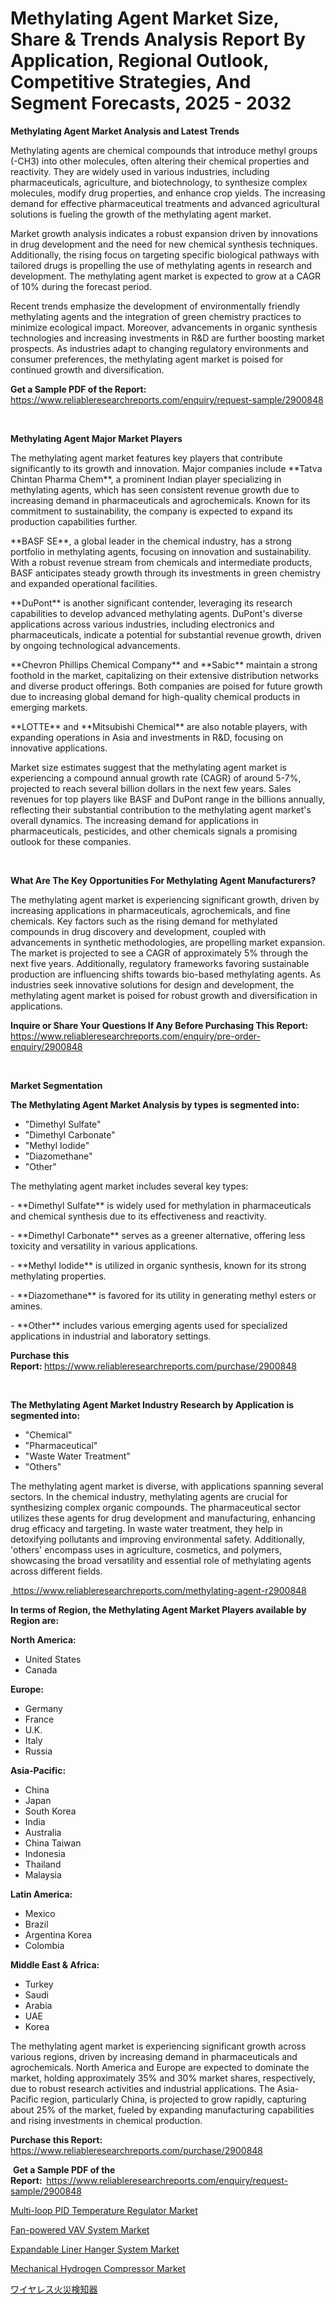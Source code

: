 <p><h1>Methylating Agent Market Size, Share & Trends Analysis Report By Application, Regional Outlook, Competitive Strategies, And Segment Forecasts, 2025 - 2032</h1></p><p><strong>Methylating Agent Market Analysis and Latest Trends</strong></p>
<p><p>Methylating agents are chemical compounds that introduce methyl groups (-CH3) into other molecules, often altering their chemical properties and reactivity. They are widely used in various industries, including pharmaceuticals, agriculture, and biotechnology, to synthesize complex molecules, modify drug properties, and enhance crop yields. The increasing demand for effective pharmaceutical treatments and advanced agricultural solutions is fueling the growth of the methylating agent market.</p><p>Market growth analysis indicates a robust expansion driven by innovations in drug development and the need for new chemical synthesis techniques. Additionally, the rising focus on targeting specific biological pathways with tailored drugs is propelling the use of methylating agents in research and development. The methylating agent market is expected to grow at a CAGR of 10% during the forecast period. </p><p>Recent trends emphasize the development of environmentally friendly methylating agents and the integration of green chemistry practices to minimize ecological impact. Moreover, advancements in organic synthesis technologies and increasing investments in R&D are further boosting market prospects. As industries adapt to changing regulatory environments and consumer preferences, the methylating agent market is poised for continued growth and diversification.</p></p>
<p><strong>Get a Sample PDF of the Report:&nbsp;</strong> <a href="https://www.reliableresearchreports.com/enquiry/request-sample/2900848?utm_campaign=48&utm_medium=2&utm_source=Github&utm_content=ia&utm_term=16032025&utm_id=methylating-agent">https://www.reliableresearchreports.com/enquiry/request-sample/2900848</a></p>
<p>&nbsp;</p>
<p><strong>Methylating Agent Major Market Players</strong></p>
<p><p>The methylating agent market features key players that contribute significantly to its growth and innovation. Major companies include **Tatva Chintan Pharma Chem**, a prominent Indian player specializing in methylating agents, which has seen consistent revenue growth due to increasing demand in pharmaceuticals and agrochemicals. Known for its commitment to sustainability, the company is expected to expand its production capabilities further.</p><p>**BASF SE**, a global leader in the chemical industry, has a strong portfolio in methylating agents, focusing on innovation and sustainability. With a robust revenue stream from chemicals and intermediate products, BASF anticipates steady growth through its investments in green chemistry and expanded operational facilities.</p><p>**DuPont** is another significant contender, leveraging its research capabilities to develop advanced methylating agents. DuPont's diverse applications across various industries, including electronics and pharmaceuticals, indicate a potential for substantial revenue growth, driven by ongoing technological advancements.</p><p>**Chevron Phillips Chemical Company** and **Sabic** maintain a strong foothold in the market, capitalizing on their extensive distribution networks and diverse product offerings. Both companies are poised for future growth due to increasing global demand for high-quality chemical products in emerging markets.</p><p>**LOTTE** and **Mitsubishi Chemical** are also notable players, with expanding operations in Asia and investments in R&D, focusing on innovative applications.</p><p>Market size estimates suggest that the methylating agent market is experiencing a compound annual growth rate (CAGR) of around 5-7%, projected to reach several billion dollars in the next few years. Sales revenues for top players like BASF and DuPont range in the billions annually, reflecting their substantial contribution to the methylating agent market's overall dynamics. The increasing demand for applications in pharmaceuticals, pesticides, and other chemicals signals a promising outlook for these companies.</p></p>
<p>&nbsp;</p>
<p><strong>What Are The Key Opportunities For Methylating Agent Manufacturers?</strong></p>
<p><p>The methylating agent market is experiencing significant growth, driven by increasing applications in pharmaceuticals, agrochemicals, and fine chemicals. Key factors such as the rising demand for methylated compounds in drug discovery and development, coupled with advancements in synthetic methodologies, are propelling market expansion. The market is projected to see a CAGR of approximately 5% through the next five years. Additionally, regulatory frameworks favoring sustainable production are influencing shifts towards bio-based methylating agents. As industries seek innovative solutions for design and development, the methylating agent market is poised for robust growth and diversification in applications.</p></p>
<p><strong>Inquire or Share Your Questions If Any Before Purchasing This Report:</strong> <a href="https://www.reliableresearchreports.com/enquiry/pre-order-enquiry/2900848?utm_campaign=48&utm_medium=2&utm_source=Github&utm_content=ia&utm_term=16032025&utm_id=methylating-agent">https://www.reliableresearchreports.com/enquiry/pre-order-enquiry/2900848</a></p>
<p>&nbsp;</p>
<p><strong>Market Segmentation</strong></p>
<p><strong>The Methylating Agent Market Analysis by types is segmented into:</strong></p>
<p><ul><li>"Dimethyl Sulfate"</li><li>"Dimethyl Carbonate"</li><li>"Methyl Iodide"</li><li>"Diazomethane"</li><li>"Other"</li></ul></p>
<p><p>The methylating agent market includes several key types: </p><p>- **Dimethyl Sulfate** is widely used for methylation in pharmaceuticals and chemical synthesis due to its effectiveness and reactivity.</p><p>- **Dimethyl Carbonate** serves as a greener alternative, offering less toxicity and versatility in various applications.</p><p>- **Methyl Iodide** is utilized in organic synthesis, known for its strong methylating properties.</p><p>- **Diazomethane** is favored for its utility in generating methyl esters or amines.</p><p>- **Other** includes various emerging agents used for specialized applications in industrial and laboratory settings.</p></p>
<p><strong>Purchase this Report:&nbsp;</strong><a href="https://www.reliableresearchreports.com/purchase/2900848?utm_campaign=48&utm_medium=2&utm_source=Github&utm_content=ia&utm_term=16032025&utm_id=methylating-agent">https://www.reliableresearchreports.com/purchase/2900848</a></p>
<p>&nbsp;</p>
<p><strong>The Methylating Agent Market Industry Research by Application is segmented into:</strong></p>
<p><ul><li>"Chemical"</li><li>"Pharmaceutical"</li><li>"Waste Water Treatment"</li><li>"Others"</li></ul></p>
<p><p>The methylating agent market is diverse, with applications spanning several sectors. In the chemical industry, methylating agents are crucial for synthesizing complex organic compounds. The pharmaceutical sector utilizes these agents for drug development and manufacturing, enhancing drug efficacy and targeting. In waste water treatment, they help in detoxifying pollutants and improving environmental safety. Additionally, 'others' encompass uses in agriculture, cosmetics, and polymers, showcasing the broad versatility and essential role of methylating agents across different fields.</p></p>
<p><a href="https://www.reliableresearchreports.com/methylating-agent-r2900848?utm_campaign=48&utm_medium=2&utm_source=Github&utm_content=ia&utm_term=16032025&utm_id=methylating-agent">&nbsp;https://www.reliableresearchreports.com/methylating-agent-r2900848</a></p>
<p><strong>In terms of Region, the Methylating Agent Market Players available by Region are:</strong></p>
<p>
    <p> <strong> North America: </strong>
        <ul>
            <li>United States</li>
            <li>Canada</li>
        </ul>
        </p> 
    <p> <strong> Europe: </strong>
        <ul>
            <li>Germany</li>
            <li>France</li>
            <li>U.K.</li>
            <li>Italy</li>
            <li>Russia</li>
        </ul>
        </p> 
    <p> <strong> Asia-Pacific: </strong>
        <ul>
            <li>China</li>
            <li>Japan</li>
            <li>South Korea</li>
            <li>India</li>
            <li>Australia</li>
            <li>China Taiwan</li>
            <li>Indonesia</li>
            <li>Thailand</li>
            <li>Malaysia</li>
        </ul>
        </p> 
    <p> <strong> Latin America: </strong>
        <ul>
            <li>Mexico</li>
            <li>Brazil</li>
            <li>Argentina Korea</li>
            <li>Colombia</li>
        </ul>
        </p> 
    <p> <strong> Middle East & Africa: </strong>
        <ul>
            <li>Turkey</li>
            <li>Saudi</li>
            <li>Arabia</li>
            <li>UAE</li>
            <li>Korea</li>
        </ul>
    </p>
    </p>
<p><p>The methylating agent market is experiencing significant growth across various regions, driven by increasing demand in pharmaceuticals and agrochemicals. North America and Europe are expected to dominate the market, holding approximately 35% and 30% market shares, respectively, due to robust research activities and industrial applications. The Asia-Pacific region, particularly China, is projected to grow rapidly, capturing about 25% of the market, fueled by expanding manufacturing capabilities and rising investments in chemical production.</p></p>
<p><strong>Purchase this Report: </strong><a href="https://www.reliableresearchreports.com/purchase/2900848?utm_campaign=48&utm_medium=2&utm_source=Github&utm_content=ia&utm_term=16032025&utm_id=methylating-agent">https://www.reliableresearchreports.com/purchase/2900848</a></p>
<p>&nbsp;<strong>Get a Sample PDF of the Report:&nbsp;&nbsp;</strong><a href="https://www.reliableresearchreports.com/enquiry/request-sample/2900848?utm_campaign=48&utm_medium=2&utm_source=Github&utm_content=ia&utm_term=16032025&utm_id=methylating-agent">https://www.reliableresearchreports.com/enquiry/request-sample/2900848</a></p>
<p><strong></strong></p>
<p><p><a href="https://github.com/kaforarvero/Market-Research-Report-List-1/blob/main/multi-loop-pid-temperature-regulator-market.md?utm_campaign=48&utm_medium=2&utm_source=Github&utm_content=ia&utm_term=16032025&utm_id=methylating-agent">Multi-loop PID Temperature Regulator Market</a></p><p><a href="https://github.com/hutchkloor4x/Market-Research-Report-List-1/blob/main/fan-powered-vav-system-market.md?utm_campaign=48&utm_medium=2&utm_source=Github&utm_content=ia&utm_term=16032025&utm_id=methylating-agent">Fan-powered VAV System Market</a></p><p><a href="https://github.com/berkemiars2j/Market-Research-Report-List-1/blob/main/expandable-liner-hanger-system-market.md?utm_campaign=48&utm_medium=2&utm_source=Github&utm_content=ia&utm_term=16032025&utm_id=methylating-agent">Expandable Liner Hanger System Market</a></p><p><a href="https://github.com/variothonia/Market-Research-Report-List-1/blob/main/mechanical-hydrogen-compressor-market.md?utm_campaign=48&utm_medium=2&utm_source=Github&utm_content=ia&utm_term=16032025&utm_id=methylating-agent">Mechanical Hydrogen Compressor Market</a></p><p><a href="https://github.com/lababdou/Market-Research-Report-List-7/blob/main/805562145775.md?utm_campaign=48&utm_medium=2&utm_source=Github&utm_content=ia&utm_term=16032025&utm_id=methylating-agent">ワイヤレス火災検知器</a></p></p>